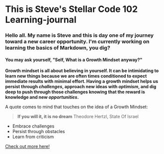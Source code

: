 # This is Steve's Stellar Code 102 Learning-journal 

### Hello all. My name is Steve and this is day one of my journey toward a new career opportunity. I'm currently working on learning the basics of Markdown, you dig? 

#### You may ask yourself, "Self, What is a Growth Mindset anyway?" 

**Growth mindset is all about believing in yourself. It can be intimidating to learn new things because we are often times conditioned to expect immediate results with minimal effort. Having a growth mindset helps us persist through _challenges_, approach new ideas with _optimism_, and dig deep to push through those challenges knowing that the reward is knowledge and new _opportunities_.** 

A quote comes to mind that touches on the idea of a Growth Mindset:

>**If you will it, it is no dream**  Theodore Hertzl, State Of Israel

- Embrace challenges
- Persist through obstacles
- Learn from criticism

[Check out more here!](https://github.com/SBALDOCK)


